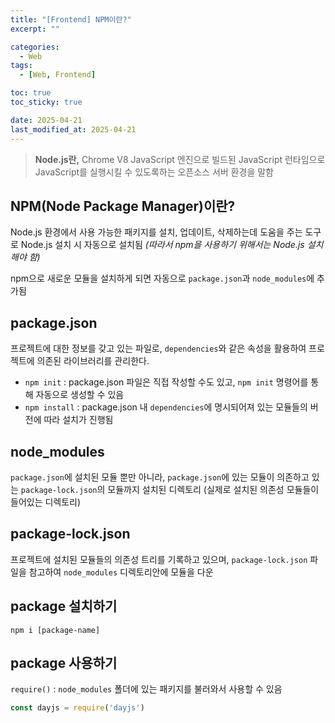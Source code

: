 ```yaml
---
title: "[Frontend] NPM이란?"
excerpt: ""

categories:
  - Web
tags:
  - [Web, Frontend]

toc: true
toc_sticky: true

date: 2025-04-21
last_modified_at: 2025-04-21
---
```


> **Node.js란,** Chrome V8 JavaScript 엔진으로 빌드된 JavaScript 런타임으로 JavaScript를 실행시킬 수 있도록하는 오픈소스 서버 환경을 말함

## NPM(Node Package Manager)이란? 
Node.js 환경에서 사용 가능한 패키지를 설치, 업데이트, 삭제하는데 도움을 주는 도구로 Node.js 설치 시 자동으로 설치됨 _(따라서 npm을 사용하기 위해서는 Node.js 설치해야 함)_

npm으로 새로운 모듈을 설치하게 되면 자동으로 `package.json`과 `node_modules`에 추가됨
  
## package.json
프로젝트에 대한 정보를 갖고 있는 파일로, `dependencies`와 같은 속성을 활용하여 프로젝트에 의존된 라이브러리를 관리한다.

- `npm init` : package.json 파일은 직접 작성할 수도 있고, `npm init` 명령어를 통해 자동으로 생성할 수 있음
- `npm install` : package.json 내 `dependencies`에 명시되어져 있는 모듈들의 버전에 따라 설치가 진행됨  

## node_modules
`package.json`에 설치된 모듈 뿐만 아니라, `package.json`에 있는 모듈이 의존하고 있는 `package-lock.json`의 모듈까지 설치된 디렉토리 (실제로 설치된 의존성 모듈들이 들어있는 디렉토리)  

## package-lock.json
프로젝트에 설치된 모듈들의 의존성 트리를 기록하고 있으며, `package-lock.json` 파일을 참고하여 `node_modules` 디렉토리안에 모듈을 다운
  
## package 설치하기
```
npm i [package-name]
```

## package 사용하기
`require()` : `node_modules` 폴더에 있는 패키지를 불러와서 사용할 수 있음  

```js
const dayjs = require('dayjs')
```